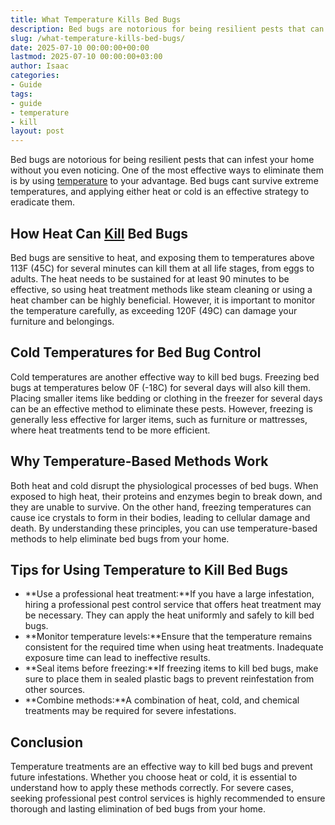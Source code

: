 ```yaml
---
title: What Temperature Kills Bed Bugs
description: Bed bugs are notorious for being resilient pests that can infest your home without you even noticing. One of the most effective ways to eliminate them is by...
slug: /what-temperature-kills-bed-bugs/
date: 2025-07-10 00:00:00+00:00
lastmod: 2025-07-10 00:00:00+03:00
author: Isaac
categories:
- Guide
tags:
- guide
- temperature
- kill
layout: post
---
```

Bed bugs are notorious for being resilient pests that can infest your home without you even noticing. One of the most effective ways to eliminate them is by using [temperature](https://pestpolicy.com/at-what-temperature-do-fleas-die/) to your advantage. Bed bugs cant survive extreme temperatures, and applying either heat or cold is an effective strategy to eradicate them.
## How Heat Can [Kill](https://pestpolicy.com/does-the-dryer-kill-fleas/) Bed Bugs
Bed bugs are sensitive to heat, and exposing them to temperatures above 113F (45C) for several minutes can kill them at all life stages, from eggs to adults. The heat needs to be sustained for at least 90 minutes to be effective, so using heat treatment methods like steam cleaning or using a heat chamber can be highly beneficial. However, it is important to monitor the temperature carefully, as exceeding 120F (49C) can damage your furniture and belongings.
## Cold Temperatures for Bed Bug Control
Cold temperatures are another effective way to kill bed bugs. Freezing bed bugs at temperatures below 0F (-18C) for several days will also kill them. Placing smaller items like bedding or clothing in the freezer for several days can be an effective method to eliminate these pests. However, freezing is generally less effective for larger items, such as furniture or mattresses, where heat treatments tend to be more efficient.
## Why Temperature-Based Methods Work
Both heat and cold disrupt the physiological processes of bed bugs. When exposed to high heat, their proteins and enzymes begin to break down, and they are unable to survive. On the other hand, freezing temperatures can cause ice crystals to form in their bodies, leading to cellular damage and death. By understanding these principles, you can use temperature-based methods to help eliminate bed bugs from your home.
## Tips for Using Temperature to Kill Bed Bugs
- **Use a professional heat treatment:**If you have a large infestation, hiring a professional pest control service that offers heat treatment may be necessary. They can apply the heat uniformly and safely to kill bed bugs.
- **Monitor temperature levels:**Ensure that the temperature remains consistent for the required time when using heat treatments. Inadequate exposure time can lead to ineffective results.
- **Seal items before freezing:**If freezing items to kill bed bugs, make sure to place them in sealed plastic bags to prevent reinfestation from other sources.
- **Combine methods:**A combination of heat, cold, and chemical treatments may be required for severe infestations.
## Conclusion
Temperature treatments are an effective way to kill bed bugs and prevent future infestations. Whether you choose heat or cold, it is essential to understand how to apply these methods correctly. For severe cases, seeking professional pest control services is highly recommended to ensure thorough and lasting elimination of bed bugs from your home.
